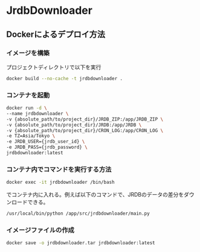 # JrdbDownloader

## Dockerによるデプロイ方法

### イメージを構築

プロジェクトディレクトリで以下を実行

```bash
docker build --no-cache -t jrdbdownloader .
```

### コンテナを起動

```bash
docker run -d \
--name jrdbdownloader \
-v {absolute_path/to/project_dir}/JRDB_ZIP:/app/JRDB_ZIP \
-v {absolute_path/to/project_dir}/JRDB:/app/JRDB \
-v {absolute_path/to/project_dir}/CRON_LOG:/app/CRON_LOG \
-e TZ=Asia/Tokyo \
-e JRDB_USER={jrdb_user_id} \
-e JRDB_PASS={jrdb_password} \
jrdbdownloader:latest
```

### コンテナ内でコマンドを実行する方法

```bash
docker exec -it jrdbdownloader /bin/bash
```

でコンテナ内に入れる。例えば以下のコマンドで、JRDBのデータの差分をダウンロードできる。

```bash
/usr/local/bin/python /app/src/jrdbdownloader/main.py
```

### イメージファイルの作成

```bash
docker save -o jrdbdownloader.tar jrdbdownloader:latest
```
